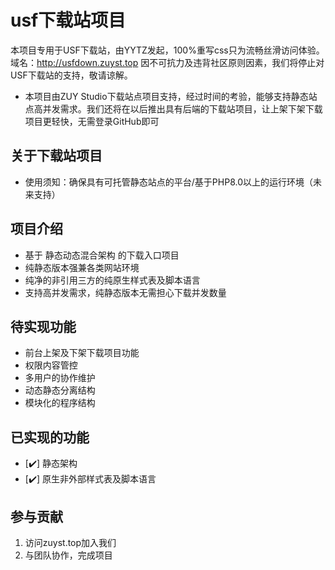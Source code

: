 # usf下载站项目
本项目专用于USF下载站，由YYTZ发起，100%重写css只为流畅丝滑访问体验。域名：http://usfdown.zuyst.top
因不可抗力及违背社区原则因素，我们将停止对USF下载站的支持，敬请谅解。
- 本项目由ZUY Studio下载站点项目支持，经过时间的考验，能够支持静态站点高并发需求。我们还将在以后推出具有后端的下载站项目，让上架下架下载项目更轻快，无需登录GitHub即可


## 关于下载站项目

- 使用须知：确保具有可托管静态站点的平台/基于PHP8.0以上的运行环境（未来支持）

## 项目介绍

- 基于 静态动态混合架构 的下载入口项目
- 纯静态版本强兼各类网站环境
- 纯净的非引用三方的纯原生样式表及脚本语言
- 支持高并发需求，纯静态版本无需担心下载并发数量

## 待实现功能
- 前台上架及下架下载项目功能
- 权限内容管控
- 多用户的协作维护
- 动态静态分离结构
- 模块化的程序结构

## 已实现的功能
- [✔️] 静态架构
- [✔️] 原生非外部样式表及脚本语言

## 参与贡献

1. 访问zuyst.top加入我们
2. 与团队协作，完成项目
